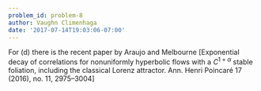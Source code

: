 ```yaml
---
problem_id: problem-8
author: Vaughn Climenhaga
date: '2017-07-14T19:03:06-07:00'
---
```

For (d) there is the recent paper by Araujo and Melbourne [Exponential decay
of correlations for nonuniformly hyperbolic flows with a $C^{1+\alpha}$ stable
foliation, including the classical Lorenz attractor. Ann. Henri Poincaré 17
(2016), no. 11, 2975–3004]

